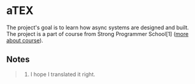 # aTEX
The project's goal is to learn how async systems are designed and built. The project is a part of course from Strong Programmer School[1] ([more about course](https://education.borshev.com/architecture)).

## Notes
> 1. I hope I translated it right.
